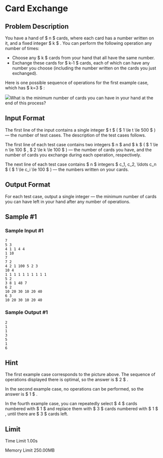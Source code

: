 # Card Exchange

## Problem Description

You have a hand of $ n $ cards, where each card has a number written on it, and a fixed integer $ k $ . You can perform the following operation any number of times:

- Choose any $ k $ cards from your hand that all have the same number.
- Exchange these cards for $ k-1 $ cards, each of which can have any number you choose (including the number written on the cards you just exchanged).

Here is one possible sequence of operations for the first example case, which has $ k=3 $ :

 ![](https://cdn.luogu.com.cn/upload/vjudge_pic/CF1966A/25cf30b9964a74e1022f2c7cdd313093587901b5.png)What is the minimum number of cards you can have in your hand at the end of this process?

## Input Format

The first line of the input contains a single integer $ t $ ( $ 1 \le t \le 500 $ ) — the number of test cases. The description of the test cases follows.

The first line of each test case contains two integers $ n $ and $ k $ ( $ 1 \le n \le 100 $ , $ 2 \le k \le 100 $ ) — the number of cards you have, and the number of cards you exchange during each operation, respectively.

The next line of each test case contains $ n $ integers $ c_1, c_2, \ldots c_n $ ( $ 1 \le c_i \le 100 $ ) — the numbers written on your cards.

## Output Format

For each test case, output a single integer — the minimum number of cards you can have left in your hand after any number of operations.

## Sample #1

### Sample Input #1

```
7
5 3
4 1 1 4 4
1 10
7
7 2
4 2 1 100 5 2 3
10 4
1 1 1 1 1 1 1 1 1 1
5 2
3 8 1 48 7
6 2
10 20 30 10 20 40
6 3
10 20 30 10 20 40
```

### Sample Output #1

```
2
1
1
3
5
1
6
```

## Hint

The first example case corresponds to the picture above. The sequence of operations displayed there is optimal, so the answer is $ 2 $ .

In the second example case, no operations can be performed, so the answer is $ 1 $ .

In the fourth example case, you can repeatedly select $ 4 $ cards numbered with $ 1 $ and replace them with $ 3 $ cards numbered with $ 1 $ , until there are $ 3 $ cards left.

## Limit



Time Limit
1.00s

Memory Limit
250.00MB